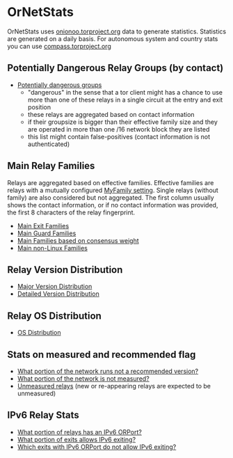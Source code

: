 # OrNetStats

OrNetStats uses [onionoo.torproject.org](https://onionoo.torproject.org) data to generate statistics.
Statistics are generated on a daily basis.
For autonomous system and country stats you can use [compass.torproject.org](https://compass.torproject.org)

## Potentially Dangerous Relay Groups (by contact)

* [Potentially dangerous groups](https://raw.githubusercontent.com/ornetstats/stats/master/o/potentially_dangerous_relaygroups.txt)
  * "dangerous" in the sense that a tor client might has a chance to use more than one of these relays in a single circuit at the entry and exit position
  * these relays are aggregated based on contact information
  * if their groupsize is bigger than their effective family size and they are operated in more than one /16 network block they are listed
  * this list might contain false-positives (contact information is not authenticated)

## Main Relay Families

Relays are aggregated based on effective families. Effective families are relays with a mutually configured [MyFamily setting](https://www.torproject.org/docs/tor-manual.html.en). Single relays (without family) are also considered but not aggregated. The first column usually shows the contact information, or if no contact information was provided, the first 8 characters of the relay fingerprint.

* [Main Exit Families](https://raw.githubusercontent.com/ornetstats/stats/master/o/main_exit_families.txt)
* [Main Guard Families](https://raw.githubusercontent.com/ornetstats/stats/master/o/main_guard_families.txt)
* [Main Families based on consensus weight](https://raw.githubusercontent.com/ornetstats/stats/master/o/main_families_by_cw.txt)
* [Main non-Linux Families](https://raw.githubusercontent.com/ornetstats/stats/master/o/main_non_linux_families.txt)

## Relay Version Distribution

* [Major Version Distribution](https://github.com/ornetstats/stats/blob/master/o/major-version_share.txt)
* [Detailed Version Distribution](https://github.com/ornetstats/stats/blob/master/o/version_share.txt)

## Relay OS Distribution

* [OS Distribution](https://github.com/ornetstats/stats/blob/master/o/os_share.txt)

## Stats on measured and recommended flag

* [What portion of the network runs not a recommended version?](https://github.com/ornetstats/stats/blob/master/o/recommended_version_share.txt)
* [What portion of the network is not measured?](https://github.com/ornetstats/stats/blob/master/o/measured_share.txt)
* [Unmeasured relays](https://raw.githubusercontent.com/ornetstats/stats/master/o/unmeasured_relays.txt) (new or re-appearing relays are expected to be unmeasured)

## IPv6 Relay Stats

* [What portion of relays has an IPv6 ORPort?](https://github.com/ornetstats/stats/blob/master/o/IPv6_ORPorts_relays.txt)
* [What portion of exits allows IPv6 exiting?](https://github.com/ornetstats/stats/blob/master/o/IPv6_Exit_relays.txt)
* [Which exits with IPv6 ORPort do not allow IPv6 exiting?](https://github.com/ornetstats/stats/blob/master/o/non-IPv6_Exits_with_IPv6_ORPort.txt)
